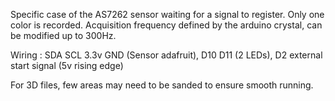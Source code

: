 Specific case of the AS7262 sensor waiting for a signal to register. 
Only one color is recorded. Acquisition frequency defined by the arduino crystal, can be modified up to 300Hz.

Wiring :
SDA SCL 3.3v GND (Sensor adafruit),
D10 D11 (2 LEDs),
D2 external start signal (5v rising edge)

For 3D files, few areas may need to be sanded to ensure smooth running.
